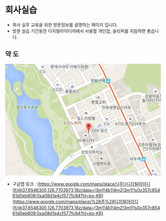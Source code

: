 # 회사실습

* 회사 실무 교육을 위한 방문정보를 설명하는 페이지 입니다.
* 방문 실습 기간동안 디지털아이디어에서 사용할 개인컵, 슬리퍼를 지참하면 좋습니다.

## 약 도

![](../.gitbook/assets/dimap.png)

* 구글맵 링크 : [https://www.google.com/maps/place/\(주\)디지털아이디어/@37.6546305,126.7703973,18z/data=!3m1!4b1!4m2!3m1!1s0x357c85461d0eb609:0xa08d1e4cf577fc84?hl=ko-KR](https://www.google.com/maps/place/%28주%29디지털아이디어/@37.6546305,126.7703973,18z/data=!3m1!4b1!4m2!3m1!1s0x357c85461d0eb609:0xa08d1e4cf577fc84?hl=ko-KR)

